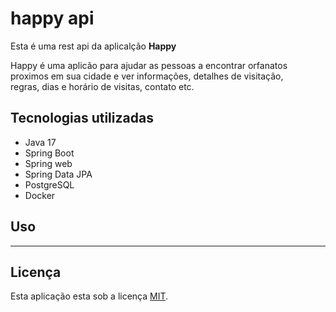 # happy api
Esta é uma rest api da aplicalção **Happy**

Happy é uma aplicão para ajudar as pessoas a encontrar orfanatos  
proximos em sua cidade e ver informações, detalhes de visitação,  
regras, dias e horário de visitas, contato etc.

## Tecnologias utilizadas

- Java 17  
- Spring Boot
- Spring web
- Spring Data JPA  
- PostgreSQL  
- Docker

## Uso

---

## Licença
Esta aplicação esta sob a licença [MIT](LICENSE).
    
  

